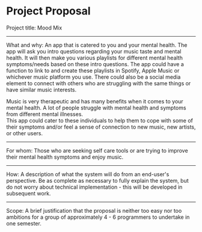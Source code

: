 # Project Proposal

Project title:
Mood Mix 

_________________________________________________________________________________________________________________________________________________________________________________

What and why:
An app that is catered to you and your mental health. The app will ask you intro questions regarding your music taste and mental health.
It will then make you various playlists for different mental health symptoms/needs based on these intro questions.
The app could have a function to link to and create these playlists in Spotify, Apple Music or whichever music platform you use.
There could also be a social media element to connect with others who are struggling with the same things or have similar music interests.

Music is very therapeutic and has many benefits when it comes to your mental health.
A lot of people struggle with mental health and symptoms from different mental illnesses.  
This app could cater to these individuals to help them to cope with some of their symptoms and/or feel a sense of connection to new music, new artists, or other users.

_________________________________________________________________________________________________________________________________________________________________________________

For whom:
Those who are seeking self care tools or are trying to improve their mental health symptoms and enjoy music.

_________________________________________________________________________________________________________________________________________________________________________________

How:
A description of what the system will do from an end-user's perspective. Be as complete as necessary to fully explain the system, but do not worry about technical implementation - this will be developed in subsequent work.

_________________________________________________________________________________________________________________________________________________________________________________

Scope:
A brief justification that the proposal is neither too easy nor too ambitions for a group of approximately 4 - 6 programmers to undertake in one semester.
